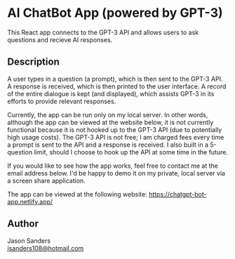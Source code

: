 # AI ChatBot App (powered by GPT-3)

This React app connects to the GPT-3 API and allows users to ask questions and recieve AI responses.  

## Description

A user types in a question (a prompt), which is then sent to the GPT-3 API. A response is received, which is then printed to the user interface. A record of the entire dialogue is kept (and displayed), which assists GPT-3 in its efforts to provide relevant responses. 

Currently, the app can be run only on my local server. In other words, although the app can be viewed at the website below, it is not currently functional because it is not hooked up to the GPT-3 API (due to potentially high usage costs). The GPT-3 API is not free; I am charged fees every time a prompt is sent to the API and a response is received. I also built in a 5-question limit, should I choose to hook up the API at some time in the future.  

If you would like to see how the app works, feel free to contact me at the email address below. I'd be happy to demo it on my private, local server via a screen share application. 

The app can be viewed at the following website: https://chatgpt-bot-app.netlify.app/

## Author

Jason Sanders  
jsanders108@hotmail.com
